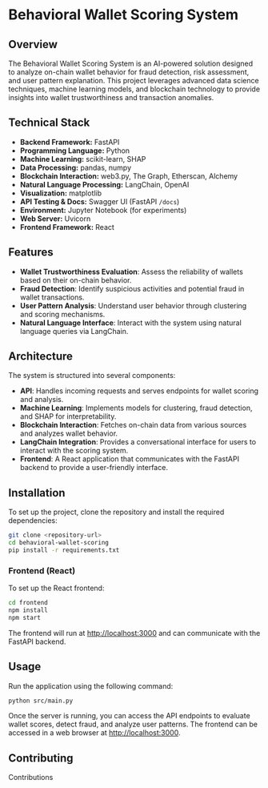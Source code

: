 # Behavioral Wallet Scoring System

## Overview
The Behavioral Wallet Scoring System is an AI-powered solution designed to analyze on-chain wallet behavior for fraud detection, risk assessment, and user pattern explanation. This project leverages advanced data science techniques, machine learning models, and blockchain technology to provide insights into wallet trustworthiness and transaction anomalies.

## Technical Stack
- **Backend Framework:** FastAPI
- **Programming Language:** Python
- **Machine Learning:** scikit-learn, SHAP
- **Data Processing:** pandas, numpy
- **Blockchain Interaction:** web3.py, The Graph, Etherscan, Alchemy
- **Natural Language Processing:** LangChain, OpenAI
- **Visualization:** matplotlib
- **API Testing & Docs:** Swagger UI (FastAPI `/docs`)
- **Environment:** Jupyter Notebook (for experiments)
- **Web Server:** Uvicorn
- **Frontend Framework:** React

## Features
- **Wallet Trustworthiness Evaluation**: Assess the reliability of wallets based on their on-chain behavior.
- **Fraud Detection**: Identify suspicious activities and potential fraud in wallet transactions.
- **User Pattern Analysis**: Understand user behavior through clustering and scoring mechanisms.
- **Natural Language Interface**: Interact with the system using natural language queries via LangChain.

## Architecture
The system is structured into several components:
- **API**: Handles incoming requests and serves endpoints for wallet scoring and analysis.
- **Machine Learning**: Implements models for clustering, fraud detection, and SHAP for interpretability.
- **Blockchain Interaction**: Fetches on-chain data from various sources and analyzes wallet behavior.
- **LangChain Integration**: Provides a conversational interface for users to interact with the scoring system.
- **Frontend**: A React application that communicates with the FastAPI backend to provide a user-friendly interface.

## Installation
To set up the project, clone the repository and install the required dependencies:

```bash
git clone <repository-url>
cd behavioral-wallet-scoring
pip install -r requirements.txt
```

### Frontend (React)

To set up the React frontend:

```bash
cd frontend
npm install
npm start
```

The frontend will run at [http://localhost:3000](http://localhost:3000) and can communicate with the FastAPI backend.

## Usage
Run the application using the following command:

```bash
python src/main.py
```

Once the server is running, you can access the API endpoints to evaluate wallet scores, detect fraud, and analyze user patterns. The frontend can be accessed in a web browser at [http://localhost:3000](http://localhost:3000).

## Contributing
Contributions